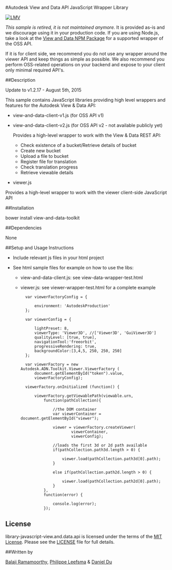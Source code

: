 #Autodesk View and Data API JavaScript Wrapper Library

[![LMV](https://img.shields.io/badge/View%20%26%20Data%20API-v1.2.17-green.svg)](http://developer-autodesk.github.io/)

*This sample is retired, it is not maintained anymore.* It is provided as-is and we discourage using it in your production code.
If you are using Node.js, take a look at the [View and Data NPM Package](https://github.com/Developer-Autodesk/view-and-data-npm) for a supported wrapper of the OSS API.

If it is for client side, we recommend you do not use any wrapper around the viewer API and keep things as simple as possible. We also recommend you perform OSS-related operations on your backend and expose to your client only minimal required API's.

##Description

Update to v1.2.17   - August 5th, 2015

This sample contains JavaScript libraries providing high level wrappers and features for the Autodesk View & Data API:

- view-and-data-client-v1.js (for OSS API v1)
- view-and-data-client-v2.js (for OSS API v2 - not available publicly yet)

    Provides a high-level wrapper to work with the View & Data REST API:

    - Check existence of a bucket/Retrieve details of bucket
    - Create new bucket
    - Upload a file to bucket
    - Register file for translation
    - Check translation progress
    - Retrieve viewable details

- viewer.js

Provides a high-level wrapper to work with the viewer client-side JavaScript API

##Installation

bower install view-and-data-toolkit

##Dependencies

None

##Setup and Usage Instructions

* Include relevant js files in your html project
* See html sample files for example on how to use the libs:

    - view-and-data-client.js: see view-data-wrapper-test.html

    - viewer.js: see viewer-wrapper-test.html for a complete example

            var viewerFactoryConfig = {

                environment: 'AutodeskProduction'
            };

            var viewerConfig = {

                lightPreset: 8,
                viewerType: 'Viewer3D', //['Viewer3D', 'GuiViewer3D']
                qualityLevel: [true, true],
                navigationTool:'freeorbit',
                progressiveRendering: true,
                backgroundColor:[3,4,5, 250, 250, 250]
            };

            var viewerFactory = new Autodesk.ADN.Toolkit.Viewer.ViewerFactory (
                document.getElementById("token").value,
                viewerFactoryConfig);

            viewerFactory.onInitialized (function() {

                viewerFactory.getViewablePath(viewable.urn,
                    function(pathCollection){

                        //the DOM container
                        var viewerContainer = document.getElementById("viewer");

                        viewer = viewerFactory.createViewer(
                                viewerContainer,
                                viewerConfig);

                        //loads the first 3d or 2d path available
                        if(pathCollection.path3d.length > 0) {

                            viewer.load(pathCollection.path3d[0].path);
                        }

                        else if(pathCollection.path2d.length > 0) {

                            viewer.load(pathCollection.path2d[0].path);
                        }
                    },
                    function(error) {

                        console.log(error);
                    });

## License

library-javascript-view.and.data.api is licensed under the terms of the [MIT License](http://opensource.org/licenses/MIT). Please see the [LICENSE](LICENSE) file for full details.

##Written by 

[Balaji Ramamoorthy](http://adndevblog.typepad.com/autocad/balaji-ramamoorthy.html), [Philippe Leefsma](http://adndevblog.typepad.com/cloud_and_mobile/philippe-leefsma.html) & [Daniel Du](http://adndevblog.typepad.com/cloud_and_mobile/daniel-du.html)



